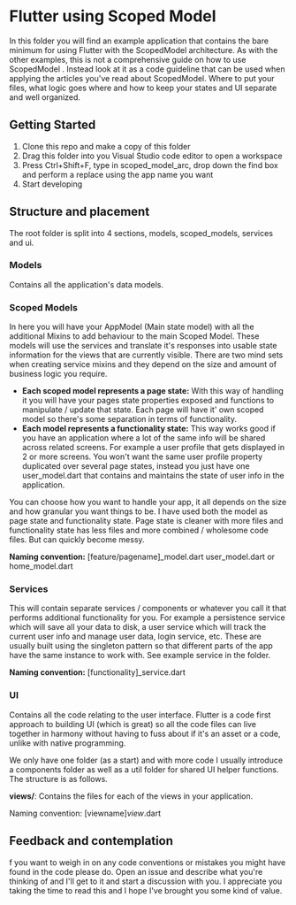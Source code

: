 # Flutter using Scoped Model

In this folder you will find an example application that contains the bare minimum for using Flutter with the ScopedModel architecture. As with the other examples, this is not a comprehensive guide on how to use ScopedModel . Instead look at it as a code guideline that can be used when applying the articles you've read about ScopedModel. Where to put your files, what logic goes where and how to keep your states and UI separate and well organized.

## Getting Started

1. Clone this repo and make a copy of this folder
2. Drag this folder into you Visual Studio code editor to open a workspace
3. Press Ctrl+Shift+F, type in scoped_model_arc, drop down the find box and perform a replace using the app name you want
4. Start developing

## Structure and placement

The root folder is split into 4 sections, models, scoped_models, services and ui.

### Models

Contains all the application's data models.

### Scoped Models

In here you will have your AppModel (Main state model) with all the additional Mixins to add behaviour to the main Scoped Model. These models will use the services and translate it's responses into usable state information for the views that are currently visible. There are two mind sets when creating service mixins and they depend on the size and amount of business logic you require.

- **Each scoped model represents a page state:** With this way of handling it you will have your pages state properties exposed and functions to manipulate / update that state. Each page will have it' own scoped model so there's some separation in terms of functionality.
- **Each model represents a functionality state:** This way works good if you have an application where a lot of the same info will be shared across related screens. For example a user profile that gets displayed in 2 or more screens. You won't want the same user profile property duplicated over several page states, instead you just have one user_model.dart that contains and maintains the state of user info in the application.

You can choose how you want to handle your app, it all depends on the size and how granular you want things to be. I have used both the model as page state and functionality state. Page state is cleaner with more files and functionality state has less files and more combined / wholesome code files. But can quickly become messy.

**Naming convention:** [feature/pagename]_model.dart user_model.dart or home_model.dart

### Services

This will contain separate services / components or whatever you call it that performs additional functionality for you. For example a persistence service which will save all your data to disk, a user service which will track the current user info and manage user data, login service, etc. These are usually built using the singleton pattern so that different parts of the app have the same instance to work with. See example service in the folder.

**Naming convention:** [functionality]_service.dart

### UI

Contains all the code relating to the user interface. Flutter is a code first approach to building UI (which is great) so all the code files can live together in harmony without having to fuss about if it's an asset or a code, unlike with native programming. 

We only have one folder (as a start) and with more code I usually introduce a components folder as well as a util folder for shared UI helper functions. The structure is as follows.

**views/**: Contains the files for each of the views in your application.

Naming convention: [viewname]_view_.dart

## Feedback and contemplation

f you want to weigh in on any code conventions or mistakes you might have found in the code please do. Open an issue and describe what you're thinking of and I'll get to it and start a discussion with you. I appreciate you taking the time to read this and I hope I've brought you some kind of value. 